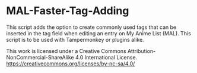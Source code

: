 # MAL-Faster-Tag-Adding
This script adds the option to create commonly used tags that can be inserted in the tag field when editing an entry on My Anime List (MAL). This script is to be used with Tampermonkey or plugins alike.

This work is licensed under a Creative Commons Attribution-NonCommercial-ShareAlike 4.0 International License.
https://creativecommons.org/licenses/by-nc-sa/4.0/
